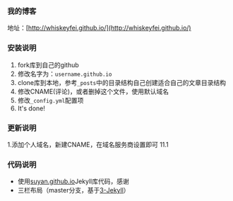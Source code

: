 ### 我的博客

地址：[http://whiskeyfei.github.io/](http://whiskeyfei.github.io/)

### 安装说明

1. fork库到自己的github
2. 修改名字为：`username.github.io`
3. clone库到本地，参考`_posts`中的目录结构自己创建适合自己的文章目录结构
4. 修改CNAME(评论)，或者删掉这个文件，使用默认域名
5. 修改`_config.yml`配置项
6. It's done!
 
### 更新说明
1.添加个人域名，新建CNAME，在域名服务商设置即可 11.1

### 代码说明
- 使用[suyan.github.io](https://github.com/suyan/suyan.github.io)Jekyll库代码，感谢
- 三栏布局（master分支，基于[3-Jekyll](https://github.com/P233/3-Jekyll)）
